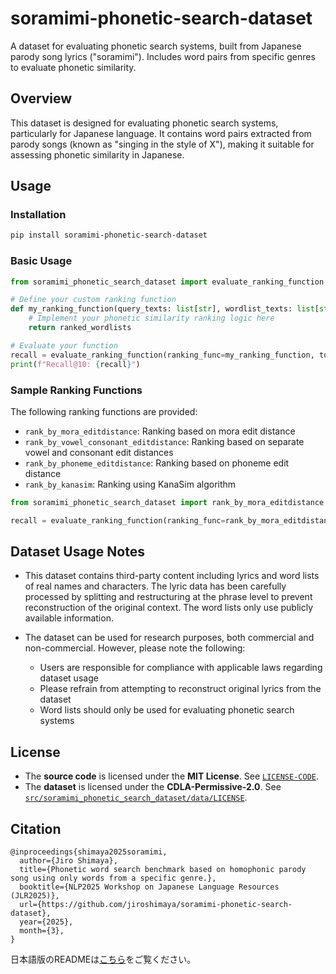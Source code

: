 # soramimi-phonetic-search-dataset

A dataset for evaluating phonetic search systems, built from Japanese parody song lyrics ("soramimi"). Includes word pairs from specific genres to evaluate phonetic similarity.

## Overview

This dataset is designed for evaluating phonetic search systems, particularly for Japanese language. It contains word pairs extracted from parody songs (known as "singing in the style of X"), making it suitable for assessing phonetic similarity in Japanese.

## Usage

### Installation

```bash
pip install soramimi-phonetic-search-dataset
```

### Basic Usage

```python
from soramimi_phonetic_search_dataset import evaluate_ranking_function

# Define your custom ranking function
def my_ranking_function(query_texts: list[str], wordlist_texts: list[str]) -> list[list[str]]:
    # Implement your phonetic similarity ranking logic here
    return ranked_wordlists

# Evaluate your function
recall = evaluate_ranking_function(ranking_func=my_ranking_function, topn=10)
print(f"Recall@10: {recall}")
```

### Sample Ranking Functions

The following ranking functions are provided:

- `rank_by_mora_editdistance`: Ranking based on mora edit distance
- `rank_by_vowel_consonant_editdistance`: Ranking based on separate vowel and consonant edit distances
- `rank_by_phoneme_editdistance`: Ranking based on phoneme edit distance
- `rank_by_kanasim`: Ranking using KanaSim algorithm

```python
from soramimi_phonetic_search_dataset import rank_by_mora_editdistance

recall = evaluate_ranking_function(ranking_func=rank_by_mora_editdistance, topn=10)
```

## Dataset Usage Notes

- This dataset contains third-party content including lyrics and word lists of real names and characters. The lyric data has been carefully processed by splitting and restructuring at the phrase level to prevent reconstruction of the original context. The word lists only use publicly available information.

- The dataset can be used for research purposes, both commercial and non-commercial. However, please note the following:
  - Users are responsible for compliance with applicable laws regarding dataset usage
  - Please refrain from attempting to reconstruct original lyrics from the dataset
  - Word lists should only be used for evaluating phonetic search systems

## License

- The **source code** is licensed under the **MIT License**. See [`LICENSE-CODE`](LICENSE-CODE).
- The **dataset** is licensed under the **CDLA-Permissive-2.0**. See [`src/soramimi_phonetic_search_dataset/data/LICENSE`](src/soramimi_phonetic_search_dataset/data/LICENSE).

## Citation

```
@inproceedings{shimaya2025soramimi,  
  author={Jiro Shimaya},  
  title={Phonetic word search benchmark based on homophonic parody song using only words from a specific genre.},  
  booktitle={NLP2025 Workshop on Japanese Language Resources (JLR2025)},
  url={https://github.com/jiroshimaya/soramimi-phonetic-search-dataset},  
  year={2025},  
  month={3},  
}
```

日本語版のREADMEは[こちら](README.ja.md)をご覧ください。
